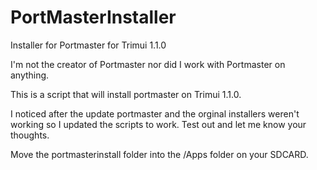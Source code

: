 # PortMasterInstaller
Installer for Portmaster for Trimui 1.1.0

I'm not the creator of Portmaster nor did I work with Portmaster on anything. 

This is a script that will install portmaster on Trimui 1.1.0.

I noticed after the update portmaster and the orginal installers weren't working so I updated the scripts to work. Test out and let me know your thoughts. 

Move the portmasterinstall folder into the /Apps folder on your SDCARD. 

